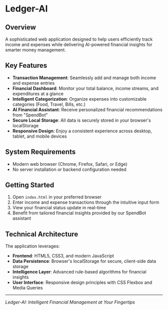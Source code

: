 # Ledger-AI

## Overview
A sophisticated web application designed to help users efficiently track income and expenses while delivering AI-powered financial insights for smarter money management.

## Key Features
- **Transaction Management**: Seamlessly add and manage both income and expense entries
- **Financial Dashboard**: Monitor your total balance, income streams, and expenditures at a glance
- **Intelligent Categorization**: Organize expenses into customizable categories (Food, Travel, Bills, etc.)
- **AI Financial Assistant**: Receive personalized financial recommendations from "SpendBot"
- **Secure Local Storage**: All data is securely stored in your browser's localStorage
- **Responsive Design**: Enjoy a consistent experience across desktop, tablet, and mobile devices

## System Requirements
- Modern web browser (Chrome, Firefox, Safari, or Edge)
- No server installation or backend configuration needed

## Getting Started
1. Open `index.html` in your preferred browser
2. Enter income and expense transactions through the intuitive input form
3. View your financial status update in real-time
4. Benefit from tailored financial insights provided by our SpendBot assistant

## Technical Architecture
The application leverages:
- **Frontend**: HTML5, CSS3, and modern JavaScript
- **Data Persistence**: Browser's localStorage for secure, client-side data storage
- **Intelligence Layer**: Advanced rule-based algorithms for financial insights
- **User Interface**: Responsive design principles with CSS Flexbox and Media Queries

---

*Ledger-AI: Intelligent Financial Management at Your Fingertips*
